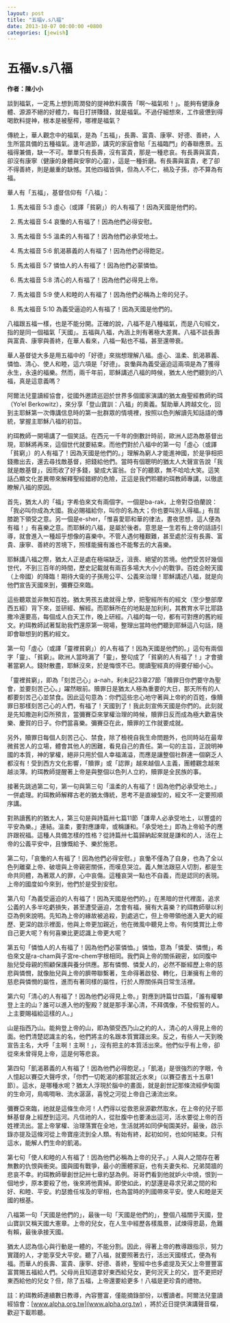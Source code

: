 ```yaml
---
layout: post
title: "五福v.s八福"
date: 2013-10-07 00:00:00 +0800
categories: [jewish]
---
```



# 五福v.s八福

**作者：陳小小**

談到福氣，一定馬上想到周潤發的提神飲料廣告「啊～福氣啦！」。能夠有健康身體、源源不絕的好體力，每日打拼賺錢，就是福氣。不過仔細想來，工作疲憊到得喝飲料提神，根本是被壓榨，哪裡是福氣？

傳統上，華人觀念中的福氣，是為「五福」，長壽、富貴、康寧、好德、善終，人生所當具備的五種福氣。逢年過節，講究的家庭會貼「五福臨門」的春聯應景。五福得兼備，缺一不可。單單只有長壽，沒有富貴，那是一種悲哀。有長壽與富貴，卻沒有康寧（健康的身體與安寧的心靈），這是一種折磨。有長壽與富貴，老了卻不得善終，則是嚴重的缺憾。其他四福皆俱，但為人不仁，禍及子孫，亦不算為有福。

華人有「五福」，基督信仰有「八福」：

1. 馬太福音 5:3 虛心（或譯「貧窮」）的人有福了！因為天國是他們的。

2. 馬太福音 5:4 哀慟的人有福了！因為他們必得安慰。

3. 馬太福音 5:5 溫柔的人有福了！因為他們必承受地土。

4. 馬太福音 5:6 飢渴慕義的人有福了！因為他們必得飽足。

5. 馬太福音 5:7 憐恤人的人有福了！因為他們必蒙憐恤。

6. 馬太福音 5:8 清心的人有福了！因為他們必得見上帝。

7. 馬太福音 5:9 使人和睦的人有福了！因為他們必稱為上帝的兒子。

8. 馬太福音 5:10 為義受逼迫的人有福了！因為天國是他們的。

八福跟五福一樣，也是不能分開。正確的說，八福不是八種福氣，而是八句經文，指的是同一個福氣「天國」。五福與八福，內涵上則有著極大差異。八福不談長壽與富貴、康寧與善終，在華人看來，八福一點也不福，甚至還帶衰。

華人基督徒大多是用五福中的「好德」來揣想理解八福。虛心、溫柔、飢渴慕義、憐恤、清心、使人和睦，這六項是「好德」。哀慟與為義受逼迫這兩項是為了獲得永生，永遠的福樂。然而，兩千年前，耶穌講述八福的時候，猶太人他們聽到的八福，真是這意義嗎？

阿爾法兒童讀經協會，從國外邀請巡迴於世界多個國家演講的猶太裔聖經教師約珥（Yo’el Berkowitz），來分享「登山寶訓：八福」的奧義。幫助華人跨越文化，回到主耶穌第一次傳講信息時的第一批群眾的情境裡，按照以色列解讀先知話語的傳統，掌握主耶穌八福的初旨。

約珥教師一開場講了一個笑話。在西元一千年的倒數計時前，歐洲人認為敵基督出現，耶穌將再來，這個世代就要結束。而他們對於八福中的第一句「虛心（或譯「貧窮」）的人有福了！因為天國是他們的。」理解為窮人才能進神國，於是爭相把錢撒出去，還去尋找敵基督，把錢給他們。當時有個聰明的猶太人大聲宣告說「我就是敵基督」，因而收了好多錢，變成大富翁。台下的聽眾，無不哈哈大笑。這笑話凸顯文化差異帶來解釋聖經錯繆的危險，正這是我們聆聽約珥教師專講，以徹底瞭解八福的原因。

首先，猶太人的「福」字希伯來文有兩個字。一個是ba-rak，上帝對亞伯蘭說：「我必叫你成為大國。我必賜福給你，叫你的名為大；你也要叫別人得福。」有屈膝跪下領受之意。另一個是e-sher，「惟喜愛耶和華的律法，晝夜思想，這人便為有福！」有喜樂之意。而耶穌的八福，是屬於後者。意思是一生若有上帝的話語引導，就會進入一種超乎想像的喜樂中。不管人遇何種艱難，甚至處於沒有長壽、富貴、康寧、善終的苦境下，照樣能擁有誰也不能奪去的大喜樂。

耶穌講八福之際，猶太人正是處在極端缺乏，沮喪、絕望的苦境。他們受苦好幾個世代，不到三百年的時間，歷史記載就有兩百多場大大小小的戰爭。百姓企盼天國（上帝國）的降臨！期待大衛的子孫用公平、公義來治理！耶穌講述八福，就是向他們宣告天國來到，彌賽亞來臨。

這些聽眾並非無知百姓。猶太男孩五歲就得上學，把聖經所有的經文（至少整部摩西五經）背下來，並研經、解經。而耶穌所在的地點是加利利，其教育水平比耶路撒冷還要高，每個成人白天工作，晚上研經。八福的每一句，都有可對應的舊約經文。約珥教師試著幫助我們還原第一現場，整理出當時他們聽到耶穌這八句話，隨即會聯想到的舊約經文。

第一句「虛心（或譯「靈裡貧窮」）的人有福了！因為天國是他們的。」這句有兩個字「靈」、「貧窮」。歐洲人當時漏了「靈」，整句成了「貧窮的人有福了！」才會搶著當窮人。錢財散盡，耶穌沒來，於是悔恨不已。閱讀聖經真的得要仔細小心。

「靈裡貧窮」，即為「刻苦己心」a-nah，利未記23章27節「贖罪日你們要守為聖會，並要刻苦己心。」躍然眼前。贖罪日是猶太人極為重要的大日，那天所有的人都要刻苦己心並禁食。因此這句意為：你們這些忠心地守著與上帝約的百姓，像贖罪日那樣刻苦己心的人們，有福了！天國到了！我此刻宣佈天國是你們的。此刻就是先知撒迦利亞所預言，當彌賽亞來掌權治理的時候，贖罪日反而成為極大歡喜快樂、慶賀的日子。你們當喜樂。彌賽亞在此，贖罪的工作就要成就。

另外，贖罪日每個人刻苦己心、禁食，除了檢視自我生命問題外，也同時站在最卑微貧苦人的立場，體會其他人的困難，看見自己的責任。第一句的主旨，正說明神國的本質，神的掌權，絕非只用於個人幸福滿溢，而應是讓整個社群連一個窮乏人都沒有！受到西方文化影響，「贖罪」或「認罪」越來越個人主義，團體觀念越來越淡薄。約珥教師提醒著上帝是與整個以色列人立約，贖罪是全民族的事。

接著先跳過第二句，第一句與第三句「溫柔的人有福了！因為他們必承受地土。」一併處理。約珥教師解釋古老的猶太傳統，思考不是直線型的，經文不一定要照順序講。

對熟讀舊約的猶太人，第三句是與詩篇卅七篇11節「謙卑人必承受地土，以豐盛的平安為樂。」連結。溫柔，要對應謙卑，或稱謙和。「承受地土」即為上帝給予的應許跟祝福。這種人具備怎樣的性格？從詩篇卅七篇歸納起來就是謙和的人，活在上帝的公義平安中，且慷慨給予、樂於施恩。

第二句，「哀慟的人有福了！因為他們必得安慰。」哀慟不僅為了自身，也為了全以色列離棄上帝、破壞與上帝親密關係，而嘆息哭泣。義人無法跟惡人切割，都是生命共同體，為著眾人的罪，心中哀傷。這種哀哭一點也不自義，而是認同的表現。上帝的國度如今來到，他們於是受到安慰。

第八句「為義受逼迫的人有福了！因為天國是他們的。」在黑暗的世代裡面，追求公義的人多半吃虧損失，甚至遭受逼迫，怎會有福，擁有大喜樂？約珥教師舉以利亞為例來說明。先知為上帝的緣故被追殺，到處逃亡，但上帝帶領他進入更大的經歷、更深的啟示裡面，他與上帝更加親近，他在微風中聽見上帝。有何獎賞比上帝自己更大呢？有何喜樂比更認識上帝更大呢？

第五句「憐恤人的人有福了！因為他們必蒙憐恤。」憐恤，意為「憐愛、憐憫」，希伯來文是ra-cham與子宮re-chem字根相同。我們與上帝的關係親密，如同腹中胎兒受母親的照顧保護與養分供應。那有憐憫、憐愛人的，必然不斷經歷上帝的慈悲與憐憫，就像胎兒與上帝的臍帶聯繫著，生命得著啟發、轉化，日漸擁有上帝的慈悲與憐憫的屬性，進而有著同樣的屬性，行於人際關係與日常生活裡。

第六句「清心的人有福了！因為他們必得見上帝。」對應到詩篇廿四篇，「誰有權攀登上主的山？誰可以進入他的聖殿？就是那手潔心清，不拜偶像，不發假誓的人。上主要賜福給這樣的人。」

山是指西乃山。能夠登上帝的山，即為領受西乃山之約的人，清心的人得見上帝的面。他們清楚認識主的名，他們將主的名跟本質實踐出來。反之，有些人一天到晚宣告主名，大呼「主啊！主啊！」，沒有把主的本質活出來。他們似乎有上帝，卻從來未曾得見上帝，這是何等悲哀。

第四句「飢渴慕義的人有福了！因為他們必得飽足。」「飢渴」是很強烈的字眼，令人憶起以賽亞大聲呼求，「你們一切乾渴的都當就近水來」（以賽亞書五十五章1節）。這水，是哪種水呢？猶太人浮現於腦中的畫面，就是創世記那條流經伊甸園的生命河，鳥鳴啁啾、流水潺潺，喜悅之河從上帝自己湧流出來。

彌賽亞來臨，祂就是這條生命河！人們得以從救恩泉源歡然取水，在上帝的兒子耶穌基督身上經歷到這河。凡信祂的人，從肚腹中也要湧出這河，活水要從上帝的百姓裡流出。當上帝掌權、治理落實在全地，生活就將如同伊甸園美好。最後，啟示錄亦提及這條河從上帝寶座流到全人類。有始有終，起初如何，也如何結束。只有這水，能解人們生命的飢渴。

第七句「使人和睦的人有福了！因為他們必稱為上帝的兒子。」人與人之間存在著無數的仇恨與衝突。國與國有戰爭，最小的團體家庭，也有夫妻失和、兄弟鬩牆的悲哀不幸。約珥教師舉創世記卅七章約瑟為例。哥哥們看到他就妒火中燒，恨到一個地步，原本要殺了他，後來將他賣掉。即使如此，約瑟還是尋求兄弟之間的和好、和睦、平安。約瑟擔任埃及的宰相，也為當時的列國帶來平安。使人和睦是天國的根基。

八福第一句「天國是他們的」，最後一句「天國是他們的」，整個八福關乎天國，登山寶訓又稱天國大憲章。上帝的兒女，在人生中經歷各樣風景，試煉得恩勗，危難有賴，最後承接天國。

猶太人認為信心與行動是一體的，不能分割。因此，得著上帝的教導跟指示，努力實踐的人，才能享受大平安。聽了八福，就要照著去行，活出天國樣式，便為有福。而華人的長壽、富貴、康寧、好德、善終，聖經中也多處提及天父上帝豐豐富富賞賜五福給人們。父母尚且知道拿好東西給兒女，更何況天上的父，豈不更把好東西給他的兒女？但，除了五福，上帝還要給更多！八福是更珍貴的禮物。

註：約珥教師連續數日教導，內容豐富，僅能摘錄部份，以饗讀者。阿爾法兒童讀經協會：[www.alpha.org.tw](www.alpha.org.tw) ，將於近日提供演講聲音檔，歡迎下載聆聽。
